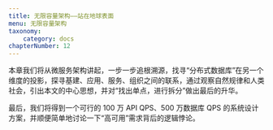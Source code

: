 ```yaml
---
title: 无限容量架构——站在地球表面
menu: 无限容量架构
taxonomy:
    category: docs
chapterNumber: 12
---
```


本章我们将从微服务架构讲起，一步一步追根溯源，找寻“分布式数据库”在另一个维度的投影，探寻基建、应用、服务、组织之间的联系，通过观察自然规律和人类社会，引出本文的中心思想，并对“找出单点，进行拆分”做出最后的升华。

最后，我们将得到一个可行的 100 万 API QPS、500 万数据库 QPS 的系统设计方案，并顺便简单地讨论一下“高可用”需求背后的逻辑悖论。
